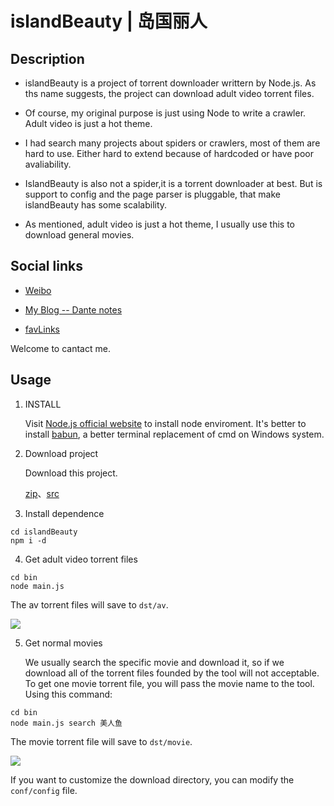# islandBeauty | 岛国丽人

## Description
* islandBeauty is a project of torrent downloader writtern by Node.js.
  As ths name suggests, the project can download adult video torrent files.

* Of course, my original purpose is just using Node to write a crawler. Adult video is just a hot theme.

* I had search many projects about spiders or crawlers, most of them are hard to use. Either hard to extend because of hardcoded or have poor avaliability.

* IslandBeauty is also not a spider,it is a torrent downloader at best. But is support to config and the page parser is pluggable, that make islandBeauty has some scalability.

* As mentioned, adult video is just a hot theme, I usually use this to download general movies.


## Social links
- [Weibo](http://login.sina.com.cn/sso/login.php?url=http%3A%2F%2Fweibo.com%2Fjhspider&_rand=1472023636.7234&gateway=1&service=miniblog&entry=miniblog&useticket=1&returntype=META&_client_version=0.6.23)

- [My Blog -- Dante notes](http://zhangjh.me)

- [favLinks](http://favlink.cn)

Welcome to cantact me.

## Usage
1. INSTALL

	Visit [Node.js official website](https://nodejs.org/en) to install node enviroment.
	It's better to install [babun](https://github.com/babun/babun), a better terminal replacement of cmd on Windows system.


2. Download project

	Download this project.

	[zip](https://github.com/zhangjh/islandBeauty/archive/master.zip)、[src](https://github.com/zhangjh/islandBeauty.git)

3. Install dependence

  ```
  cd islandBeauty
  npm i -d
  ```

4. Get adult video torrent files

  ```
  cd bin 
  node main.js
  ```
  The av torrent files will save to `dst/av`.
  
  ![](http://ww1.sinaimg.cn/large/62d95157gw1f74vnp2x7kj20mj0akmzt.jpg)


5. Get normal movies

   We usually search the specific movie and download it, so if we download all of the torrent files founded by the tool will not acceptable.
   To get one movie torrent file, you will pass the movie name to the tool.
   Using this command:

  
  ```
  cd bin
  node main.js search 美人鱼
  ```
  The movie torrent file will save to `dst/movie`. 
  
  
  ![](http://ww4.sinaimg.cn/large/62d95157gw1f74vsp6qwqj20dp02ywek.jpg)

  If you want to customize the download directory, you can modify the `conf/config` file.
  

